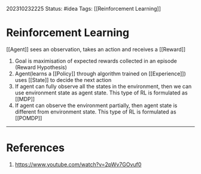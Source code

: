202310232225
Status: #idea
Tags: [[Reinforcement Learning]]

# Reinforcement Learning

[[Agent]] sees an observation, takes an action and receives a [[Reward]] 
1. Goal is maximisation of expected rewards collected in an episode (Reward Hypothesis)
2. Agent(learns a [[Policy]] through algorithm trained on [[Experience]]) uses [[State]] to decide the next action 
3. If agent can fully observe all the states in the environment, then we can use environment state as agent state. This type of RL is formulated as [[MDP]]
4. If agent can observe the environment partially, then agent state is different from environment state. This type of RL is formulated as [[POMDP]]

---
# References

1. https://www.youtube.com/watch?v=2pWv7GOvuf0